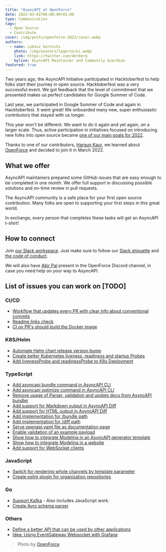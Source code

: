 ```yaml
---
title: "AsyncAPI at OpenForce"
date: 2022-03-01T06:00:00+01:00
type: Communication
tags:
  - Open Source
  - Contribute
cover: /img/posts/openforce-2022/cover.webp
authors:
  - name: Lukasz Gornicki
    photo: /img/avatars/lpgornicki.webp
    link: https://twitter.com/derberq
    byline: AsyncAPI Maintainer and Community Guardian
featured: true
---
```


Two years ago, the AsyncAPI Initiative participated in Hacktoberfest to help folks start their journey in open source. Hacktoberfest was a very successful event. We got feedback that the level of commitment that we presented makes us perfect candidates for Google Summer of Code. 

Last year, we participated in Google Summer of Code and again in Hacktoberfest. It went great! We onboarded many new, super enthusiastic contributors that stayed with us longer. 

This year won't be different. We want to do it again and yet again, on a larger scale. Thus, active participation in initiatives focused on introducing new folks into open source became [one of our main goals for 2022](https://github.com/asyncapi/community/discussions/193).

Thanks to one of our contributors, [Hargun Kaur](https://www.linkedin.com/in/hkaur008/), we learned about [OpenForce](https://www.openforce.tech/) and decided to join it in March 2022.

## What we offer

AsyncAPI maintainers prepared some GitHub issues that are easy enough to be completed in one month. We offer full support in discussing possible solutions and on-time review in pull requests.

The AsyncAPI community is a safe place for your first open source contribution. Many folks are open to supporting your first steps in this great world.

In exchange, every person that completes these tasks will get an AsyncAPI t-shirt!

## How to connect

Join [our Slack workspace](https://www.asyncapi.com/slack-invite). Just make sure to follow our [Slack etiquette](https://github.com/asyncapi/.github/blob/master/slack-etiquette.md) and [the code of conduct](https://github.com/asyncapi/.github/blob/master/CODE_OF_CONDUCT.md).

We will also have [Abir Pal](https://twitter.com/imabptweets) present in the OpenForce Discord channel, in case you need help on your way to AsyncAPI.

## List of issues you can work on [TODO]

### CI/CD

- [Workflow that updates every PR with clear info about conventional commits](https://github.com/asyncapi/.github/issues/70)
- [Readme links check](https://github.com/asyncapi/.github/issues/92)
- [CI on PR's should build the Docker image](https://github.com/asyncapi/server-api/issues/50)

### K8S/Helm

- [Automate Helm chart release version bump](https://github.com/asyncapi/event-gateway/issues/86)
- [Create better Kubernetes liveness, readiness and startup Probes](https://github.com/asyncapi/event-gateway/issues/77)
- [Add livenessProbe and readinessProbe to K8s Deployment](https://github.com/asyncapi/server-api/issues/57)

### TypeScript

- [Add asyncapi bundle command in AsyncAPI CLI](https://github.com/asyncapi/cli/issues/219)
- [Add asyncapi optimize command in AsyncAPI CLI](https://github.com/asyncapi/cli/issues/218)
- [Remove usage of Parser, validation and update docs from AsyncAPI bundler](https://github.com/asyncapi/bundler/issues/26)
- [Add support for Markdown output in AsyncAPI Diff](https://github.com/asyncapi/diff/issues/84)
- [Add support for HTML output in AsyncAPI Diff](https://github.com/asyncapi/diff/issues/85)
- [Add implementation for /bundle path](https://github.com/asyncapi/server-api/issues/55)
- [Add implementation for /diff path](https://github.com/asyncapi/server-api/issues/56)
- [Serve openapi.yaml file as documentation page](https://github.com/asyncapi/server-api/issues/43)
- [Enable validation of an example payload](https://github.com/asyncapi/studio/issues/200)
- [Show how to integrate Modelina in an AsyncAPI generator template](https://github.com/asyncapi/modelina/issues/641)
- [Show how to integrate Modelina in a website](https://github.com/asyncapi/modelina/issues/642)
- [Add support for WebSocket clients](https://github.com/asyncapi/glee/issues/259) 

### JavaScript

- [Switch for rendering whole channels by template parameter](https://github.com/asyncapi/markdown-template/issues/194)
- [Create eslint plugin for organization repositories](https://github.com/asyncapi/community/issues/238)

### Go

- [Support Kafka](https://github.com/asyncapi/go-watermill-template/issues/126) - Also includes JavaScript work.
- [Create Avro schema parser](https://github.com/asyncapi/parser-go/issues/51)

### Others

- [Define a better API that can be used by other applications](https://github.com/asyncapi/event-gateway/issues/47)
- [Idea: Using EventGateway Websocket with Grafana](https://github.com/asyncapi/event-gateway/issues/60)


> Photo by <a href="https://www.openforce.tech/">OpenForce</a>
